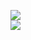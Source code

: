 [![](https://img.shields.io/badge/Made%20With-Github%20Spray-lightgrey.svg?style=for-the-badge&logo=github)](https://github.com/Annihil/github-spray#10999)  
[![](https://i.imgur.com/2DrTn0Z.gif)](https://github.com/Annihil/github-spray)